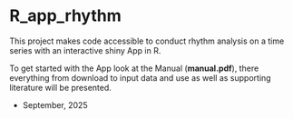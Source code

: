 # R_app_rhythm
This project makes code accessible to conduct rhythm analysis on a time series with an interactive shiny App in R. 

To get started with the App look at the Manual (**manual.pdf**), there everything from download to input data and use as well as supporting literature will be presented. 

- September, 2025
